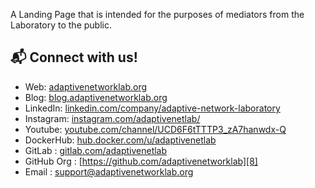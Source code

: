 A Landing Page that is intended for the purposes of mediators from the Laboratory to the public.

## 📬 Connect with us!

* Web: [adaptivenetworklab.org][1]
* Blog: [blog.adaptivenetworklab.org][2]
* LinkedIn: [linkedin.com/company/adaptive-network-laboratory][3]
* Instagram: [instagram.com/adaptivenetlab/][4]
* Youtube: [youtube.com/channel/UCD6F6tTTTP3_zA7hanwdx-Q][5]
* DockerHub: [hub.docker.com/u/adaptivenetlab][6]
* GitLab : [gitlab.com/adaptivenetlab][7]
* GitHub Org : [https://github.com/adaptivenetworklab][8]
* Email : [support@adaptivenetworklab.org][9]

[1]: https://adaptivenetworklab.org
[2]: https://blog.adaptivenetworklab.org
[3]: https://www.linkedin.com/company/adaptive-network-laboratory
[4]: https://www.instagram.com/adaptivenetlab/
[5]: https://www.youtube.com/channel/UCD6F6tTTTP3_zA7hanwdx-Q
[6]: https://hub.docker.com/u/adaptivenetlab
[7]: https://gitlab.com/adaptivenetlab
[8]: https://github.com/adaptivenetworklab
[9]: support@adaptivenetworklab.org
